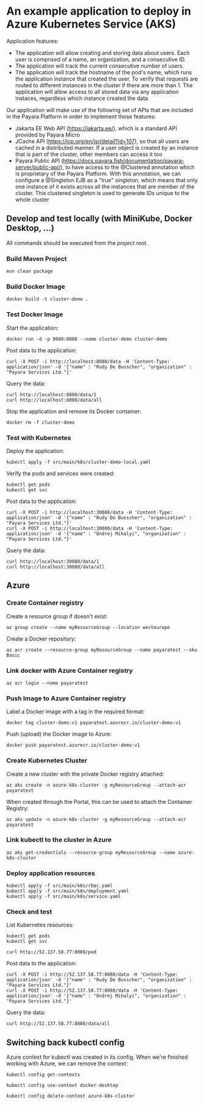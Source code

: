 # An example application to deploy in Azure Kubernetes Service (AKS)

Application features:

- The application will allow creating and storing data about users. Each user is comprised of a name, an organization, and a consecutive ID.
- The application will track the current consecutive number of users.
- The application will track the hostname of the pod's name, which runs the application instance that created the user. To verify that requests are routed to different instances in the cluster if there are more than 1. The application will allow access to all stored data via any application instaces, regardless which instance created the data

Our application will make use of the following set of APIs that are included in the Payara Platform in order to implement those features:

- Jakarta EE Web API (https://jakarta.ee/), which is a standard API provided by Payara Micro
- JCache API (https://jcp.org/en/jsr/detail?id=107), so that all users are cached in a distributed manner. If a user object is created by an instance that is part of the cluster, other members can access it too
- Payara Public API (https://docs.payara.fish/documentation/payara-server/public-api/), to have access to the @Clustered annotation which is proprietary of the Payara Platform. With this annotation, we can configure a @Singleton EJB as a "true" singleton, which means that only one instance of it exists across all the instances that are member of the cluster. This clustered singleton is used to generate IDs unique to the whole cluster

## Develop and test locally (with MiniKube, Docker Desktop, ...)

All commands should be executed from the _project root_.

### Build Maven Project

```
mvn clean package
```

### Build Docker Image

```
docker build -t cluster-demo .
```

### Test Docker Image

Start the application:

```
docker run -d -p 8080:8080 --name cluster-demo cluster-demo
```

Post data to the application:

```
curl -X POST -i http://localhost:8080/data -H 'Content-Type: application/json' -d '{"name" : "Rudy De Busscher", "organization" : "Payara Services Ltd."}'
```

Query the data:

```
curl http://localhost:8080/data/1
curl http://localhost:8080/data/all
```

Stop the application and remove its Docker container:

```
docker rm -f cluster-demo
```

### Test with Kubernetes

Deploy the application:

```
kubectl apply -f src/main/k8s/cluster-demo-local.yaml
```

Verify the pods and services were created:

```
kubectl get pods
kubectl get svc
```

Post data to the application:

```
curl -X POST -i http://localhost:30080/data -H 'Content-Type: application/json' -d '{"name" : "Rudy De Busscher", "organization" : "Payara Services Ltd."}'
curl -X POST -i http://localhost:30080/data -H 'Content-Type: application/json' -d '{"name" : "Ondrej Mihalyi", "organization" : "Payara Services Ltd."}'
```

Query the data:

```
curl http://localhost:30080/data/1
curl http://localhost:30080/data/all
```

## Azure

### Create Container registry

Create a resource group if doesn't exist:

```
az group create --name myResourceGroup --location westeurope
```

Create a Docker repository:

```
az acr create --resource-group myResourceGroup --name payaratest --sku Basic
```

### Link docker with Azure Container registry

```
az acr login --name payaratest
```

### Push Image to Azure Container registry

Label a Docker image with a tag in the required format:

```
docker tag cluster-demo:v1 payaratest.azurecr.io/cluster-demo:v1
```

Push (upload) the Docker image to Azure:

```
docker push payaratest.azurecr.io/cluster-demo:v1
```

### Create Kubernetes Cluster

Create a new cluster with the private Docker registry attached:

```
az aks create -n azure-k8s-cluster -g myResourceGroup --attach-acr payaratest
```

When created through the Portal, this can be used to attach the Container Registry:

```
az aks update -n azure-k8s-cluster -g myResourceGroup --attach-acr payaratest
```

### Link kubectl to the cluster in Azure

```
az aks get-credentials --resource-group myResourceGroup --name azure-k8s-cluster
```

### Deploy application resources

```
kubectl apply -f src/main/k8s/rbac.yaml
kubectl apply -f src/main/k8s/deployment.yaml
kubectl apply -f src/main/k8s/service.yaml
```

### Check and test

List Kubernetes resources:

```
kubectl get pods
kubectl get svc
```

```
curl http://52.137.58.77:8080/pod
```

Post data to the application:

```
curl -X POST -i http://52.137.58.77:8080/data -H 'Content-Type: application/json' -d '{"name" : "Rudy De Busscher", "organization" : "Payara Services Ltd."}'
curl -X POST -i http://52.137.58.77:8080/data -H 'Content-Type: application/json' -d '{"name" : "Ondrej Mihalyi", "organization" : "Payara Services Ltd."}'
```

Query the data:

```
curl http://52.137.58.77:8080/data/all
```

## Switching back kubectl config

Azure context for kubectl was created in its config. When we're finished working with Azure, we can remove the context:

```
kubectl config get-contexts

kubectl config use-context docker-desktop

kubectl config delete-context azure-k8s-cluster
```
